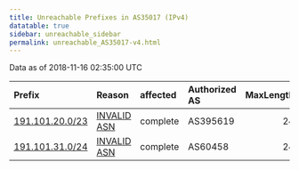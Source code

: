 ```yaml
---
title: Unreachable Prefixes in AS35017 (IPv4)
datatable: true
sidebar: unreachable_sidebar
permalink: unreachable_AS35017-v4.html
---
```


Data as of 2018-11-16 02:35:00 UTC


<div class="datatable-begin"></div>

| Prefix                                                   | Reason                                                                                                 | affected   | Authorized AS   |   MaxLength | Anchor                                         |   unreachable /24s |
|:---------------------------------------------------------|:-------------------------------------------------------------------------------------------------------|:-----------|:----------------|------------:|:-----------------------------------------------|-------------------:|
| [191.101.20.0/23](https://stat.ripe.net/191.101.20.0/23) | [INVALID ASN](https://rpki-validator.ripe.net/announcement-preview?asn=AS35017&prefix=191.101.20.0/23) | complete   | AS395619        |          24 | [LACNIC](unreachable_LACNIC_RPKI_Root-v4.html) |                  2 |
| [191.101.31.0/24](https://stat.ripe.net/191.101.31.0/24) | [INVALID ASN](https://rpki-validator.ripe.net/announcement-preview?asn=AS35017&prefix=191.101.31.0/24) | complete   | AS60458         |          24 | [LACNIC](unreachable_LACNIC_RPKI_Root-v4.html) |                  1 |

<div class="datatable-end"></div>